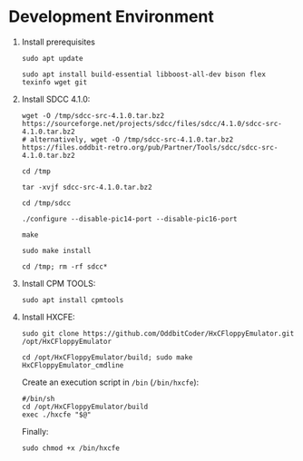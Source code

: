 # Development Environment

1. Install prerequisites
    ```
    sudo apt update 

    sudo apt install build-essential libboost-all-dev bison flex texinfo wget git
    ```
1. Install SDCC 4.1.0:
    ```
    wget -O /tmp/sdcc-src-4.1.0.tar.bz2 https://sourceforge.net/projects/sdcc/files/sdcc/4.1.0/sdcc-src-4.1.0.tar.bz2
    # alternatively, wget -O /tmp/sdcc-src-4.1.0.tar.bz2 https://files.oddbit-retro.org/pub/Partner/Tools/sdcc/sdcc-src-4.1.0.tar.bz2
    
    cd /tmp

    tar -xvjf sdcc-src-4.1.0.tar.bz2
    
    cd /tmp/sdcc

    ./configure --disable-pic14-port --disable-pic16-port

    make
    
    sudo make install

    cd /tmp; rm -rf sdcc*
    ```
1. Install CPM TOOLS:
    ```
    sudo apt install cpmtools
    ```
1. Install HXCFE:
    ```
    sudo git clone https://github.com/OddbitCoder/HxCFloppyEmulator.git /opt/HxCFloppyEmulator

    cd /opt/HxCFloppyEmulator/build; sudo make HxCFloppyEmulator_cmdline
    ```
    Create an execution script in `/bin` (`/bin/hxcfe`):
    ```
    #/bin/sh
    cd /opt/HxCFloppyEmulator/build
    exec ./hxcfe "$@"
    ```
    Finally:
    ```
    sudo chmod +x /bin/hxcfe
    ```